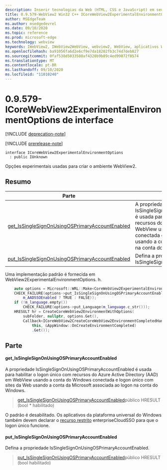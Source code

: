 ```yaml
---
description: Inserir tecnologias da Web (HTML, CSS e JavaScript) em seus aplicativos nativos com o controle WebView2 do Microsoft Edge
title: 0.9.579-WebView2 Win32 C++ ICoreWebView2ExperimentalEnvironmentOptions
author: MSEdgeTeam
ms.author: msedgedevrel
ms.date: 09/10/2020
ms.topic: reference
ms.prod: microsoft-edge
ms.technology: webview
keywords: IWebView2, IWebView2WebView, webview2, WebView, aplicativos Win32, Win32, Edge, ICoreWebView2, ICoreWebView2Controller, controle do navegador, HTML Edge, ICoreWebView2ExperimentalEnvironmentOptions
ms.openlocfilehash: ba91056fa6d2e6cf9e7da18202fb3c74d7deb827
ms.sourcegitcommit: 0faf538d5033508af4320b9b89c4ed99872f0574
ms.translationtype: MT
ms.contentlocale: pt-BR
ms.lasthandoff: 09/10/2020
ms.locfileid: "11010240"
---
```

# 0.9.579-ICoreWebView2ExperimentalEnvironmentOptions de interface 

[!INCLUDE [deprecation-note](../../includes/deprecation-note.md)]

[!INCLUDE [prerelease-note](../../includes/prerelease-note.md)]

```
interface ICoreWebView2ExperimentalEnvironmentOptions
  : public IUnknown
```

Opções experimentais usadas para criar o ambiente WebView2.

## Resumo

 Parte                        | Descrições
--------------------------------|---------------------------------------------
[get_IsSingleSignOnUsingOSPrimaryAccountEnabled](#get_issinglesignonusingosprimaryaccountenabled) | A propriedade IsSingleSignOnUsingOSPrimaryAccountEnabled é usada para habilitar o logon único com recursos do Azure Active Directory (AAD) em WebView usando a conta do Windows conectada e logon único com sites da Web usando a conta da Microsoft associada ao logon na conta do Windows.
[put_IsSingleSignOnUsingOSPrimaryAccountEnabled](#put_issinglesignonusingosprimaryaccountenabled) | Defina a propriedade IsSingleSignOnUsingOSPrimaryAccountEnabled.

Uma implementação padrão é fornecida em WebView2ExperimentalEnvironmentOptions. h.

```cpp
    auto options = Microsoft::WRL::Make<CoreWebView2ExperimentalEnvironmentOptions>();
    CHECK_FAILURE(options->put_IsSingleSignOnUsingOSPrimaryAccountEnabled(
        m_AADSSOEnabled ? TRUE : FALSE));
    if (!m_language.empty())
        CHECK_FAILURE(options->put_Language(m_language.c_str()));
    HRESULT hr = CreateCoreWebView2EnvironmentWithOptions(
        subFolder, nullptr, options.Get(),
        Callback<ICoreWebView2CreateCoreWebView2EnvironmentCompletedHandler>(
            this, &AppWindow::OnCreateEnvironmentCompleted)
            .Get());
```

## Parte

#### get_IsSingleSignOnUsingOSPrimaryAccountEnabled 

A propriedade IsSingleSignOnUsingOSPrimaryAccountEnabled é usada para habilitar o logon único com recursos do Azure Active Directory (AAD) em WebView usando a conta do Windows conectada e logon único com sites da Web usando a conta da Microsoft associada ao logon na conta do Windows.

> [get_IsSingleSignOnUsingOSPrimaryAccountEnabled](#get_issinglesignonusingosprimaryaccountenabled)público HRESULT (bool * habilitado)

O padrão é desabilitado. Os aplicativos da plataforma universal do Windows também devem declarar o [recurso restrito](https://docs.microsoft.com/windows/uwp/packaging/app-capability-declarations#restricted-capabilities) enterpriseCloudSSO para que o logon único funcione.

#### put_IsSingleSignOnUsingOSPrimaryAccountEnabled 

Defina a propriedade IsSingleSignOnUsingOSPrimaryAccountEnabled.

> [put_IsSingleSignOnUsingOSPrimaryAccountEnabled](#put_issinglesignonusingosprimaryaccountenabled)público HRESULT (bool habilitado)

